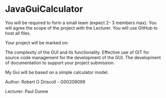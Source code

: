 # JavaGuiCalculator
You will be required to form a small team (expect 2- 3 members max). 
You will agree the scope of the project with the Lecturer. You will use GItHub to host all files.

Your project will be marked on:

The complexity of the GUI and its functionality.
Effective use of GIT for source code management for the development of the GUI.
The development of documentation to support your project submission.

My Gui will be based on a simple calculator model.

Author: Robert O Driscoll - G00209099

Lecturer: Paul Dunne